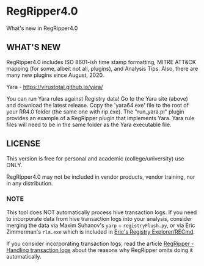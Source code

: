 # RegRipper4.0

What's new in RegRipper4.0

## WHAT'S NEW

RegRipper4.0 includes ISO 8601-ish time stamp formatting, MITRE ATT&CK
mapping (for some, albeit not all, plugins), and Analysis Tips. Also, there
are many new plugins since August, 2020.

Yara - https://virustotal.github.io/yara/

You can run Yara rules against Registry data! Go to the Yara site (above)
and download the latest release. Copy the 'yara64.exe' file to the root of
your RR4.0 folder (the same one with rip.exe). The "run_yara.pl" plugin 
provides an example of a RegRipper plugin that implements Yara. Yara rule
files will need to be in the same folder as the Yara executable file.

## LICENSE

This version is free for personal and academic (college/university) use ONLY.

RegRipper4.0 may not be included in vendor products, vendor training, nor in
any distribution.

### NOTE

This tool does NOT automatically process hive transaction logs. If you need
to incorporate data from hive transaction logs into your analysis, consider merging
the data via Maxim Suhanov's `yarp` + `registryFlush.py`, or via Eric Zimmerman's `rla.exe`
which is included in [Eric's Registry Explorer/RECmd](https://f001.backblazeb2.com/file/EricZimmermanTools/RegistryExplorer_RECmd.zip).

If you consider incorporating transaction logs, read the 
article [RegRipper - Handling transaction logs](https://windowsir.blogspot.com/2025/07/regripper.html) about 
the reasons why RegRipper omits doing it automatically.

